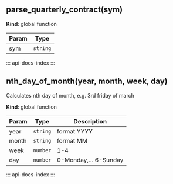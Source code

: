<a id="parse_quarterly_contract"></a>

## parse\_quarterly\_contract(sym)
**Kind**: global function  

| Param | Type |
| --- | --- |
| sym | <code>string</code> | 

::: api-docs-index
:::
<a id="nth_day_of_month"></a>

## nth\_day\_of\_month(year, month, week, day)
Calculates nth day of month, e.g. 3rd friday of march

**Kind**: global function  

| Param | Type | Description |
| --- | --- | --- |
| year | <code>string</code> | format YYYY |
| month | <code>string</code> | format MM |
| week | <code>number</code> | 1-4 |
| day | <code>number</code> | 0-Monday,... 6-Sunday |

::: api-docs-index
:::
